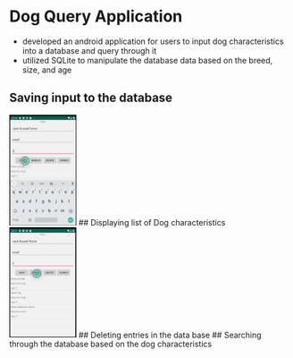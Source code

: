 # Dog Query Application
- developed an android application for users to input dog characteristics into a database and query through it
- utilized SQLite to manipulate the database data based on the breed, size, and age
## Saving input to the database
<img src= images/image2.png width = "120">
</a>
## Displaying list of Dog characteristics
<img src=images/image3.png width= "120">
</a>
## Deleting entries in the data base
## Searching through the database based on the dog characteristics 
